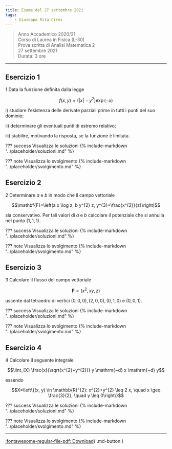 ```yaml
---
title: Esame del 27 settembre 2021
tags:
    - Giuseppa Rita Cirmi
---
```


>Anno Accademico 2020/21<br>
Corso di Laurea in Fisica (L-30)<br>
Prova scritta di Analisi Matematica 2<br>
27 settembre 2021<br>
Durata: 3 ore

---

## Esercizio 1

1 Data la funzione definita dalla legge

$$f(x, y)=\left(|x|-y^{2}\right) \exp (-x)$$

i\) studiare l'esistenza delle derivate parziali prime in tutti i punti
del suo dominio;

ii\) determinare gli eventuali punti di estremo relativo;

iii\) stabilire, motivando la risposta, se la funzione è limitata.

??? success Visualizza le soluzioni
    {% include-markdown "../placeholder/soluzioni.md" %}

??? note Visualizza lo svolgimento
    {% include-markdown "../placeholder/svolgimento.md" %}

## Esercizio 2

2 Determinare $a$ e $b$ in modo che il campo vettoriale

$$\mathbf{F}=\left(a x \log z, b y^{2} z, y^{3}+\frac{x^{2}}{z}\right)$$

sia conservativo. Per tali valori di $a$ e $b$ calcolare il potenziale
che si annulla nel punto $(1,1,1)$.

??? success Visualizza le soluzioni
    {% include-markdown "../placeholder/soluzioni.md" %}

??? note Visualizza lo svolgimento
    {% include-markdown "../placeholder/svolgimento.md" %}

## Esercizio 3

3 Calcolare il flusso del campo vettoriale

$$\mathbf{F}=\left(x^{2}, x y, z\right)$$

uscente dal tetraedro di vertici $(0,0,0),(2,0,0),(0,1,0)$ e $(0,0,1)$.

??? success Visualizza le soluzioni
    {% include-markdown "../placeholder/soluzioni.md" %}

??? note Visualizza lo svolgimento
    {% include-markdown "../placeholder/svolgimento.md" %}

## Esercizio 4

4 Calcolare il seguente integrale

$$\iint_{X} \frac{x}{\sqrt{x^{2}+y^{2}}} y \mathrm{~d} x \mathrm{~d} y$$

essendo

$$X=\left\{(x, y) \in \mathbb{R}^{2}: x^{2}+y^{2} \leq 2 x, \quad x \geq \frac{3}{2}, \quad y \leq 0\right\}$$

??? success Visualizza le soluzioni
    {% include-markdown "../placeholder/soluzioni.md" %}

??? note Visualizza lo svolgimento
    {% include-markdown "../placeholder/svolgimento.md" %}

---

[:fontawesome-regular-file-pdf: Download](pdf/2021-09-27.pdf){ .md-button }
